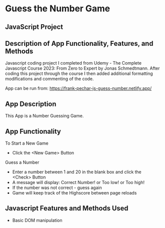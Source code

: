# Guess the Number Game 
## JavaScript Project
## Description of App Functionality, Features, and Methods

Javascript coding project I completed from Udemy - The Complete Javascript Course 2023: From Zero to Expert by Jonas Schmedtmann. After coding this project through the course I then added additional formatting modifications and commenting of the code.

App can be run from: https://frank-pechar-js-guess-number.netlify.app/

## App Description 

This App is a Number Guessing Game. 

## App Functionality

To Start a New Game
- Click the &lt;New Game&gt; Button

Guess a Number
- Enter a number between 1 and 20 in the blank box and click the &lt;Check&gt; Button
- A message will display: Correct Number! or Too low! or Too high!
- If the number was not correct - guess again
- Game will keep track of the Highscore between page reloads</li>

## Javascript Features and Methods Used

- Basic DOM manipulation
